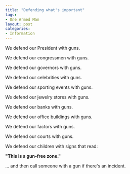```yaml
---
title: "Defending what's important"
tags:
- One Armed Man
layout: post
categories:
- Information
---
```


We defend our President with guns.

We defend our congressmen with guns.

We defend our governors with guns.

We defend our celebrities with guns.

We defend our sporting events with guns.

We defend our jewelry stores with guns.

We defend our banks with guns.

We defend our office buildings with guns.

We defend our factors with guns.

We defend our courts with guns.

We defend our children with signs that read:

**"This is a gun-free zone."**

... and then call someone with a gun if there's an incident.